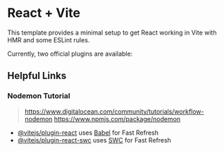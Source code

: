 # React + Vite

This template provides a minimal setup to get React working in Vite with HMR and some ESLint rules.

Currently, two official plugins are available:

## Helpful Links
### Nodemon Tutorial
> https://www.digitalocean.com/community/tutorials/workflow-nodemon
> https://www.npmjs.com/package/nodemon


- [@vitejs/plugin-react](https://github.com/vitejs/vite-plugin-react/blob/main/packages/plugin-react/README.md) uses [Babel](https://babeljs.io/) for Fast Refresh
- [@vitejs/plugin-react-swc](https://github.com/vitejs/vite-plugin-react-swc) uses [SWC](https://swc.rs/) for Fast Refresh
